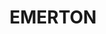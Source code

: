 ---
lastmod: '2025-04-06T06:05:20+00:00'
latitude: -33.756443
layout: suburb
longitude: 150.810246
postcode: '2770'
state: NSW
title: EMERTON
url: /nsw/emerton/
---